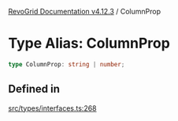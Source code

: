 [RevoGrid Documentation v4.12.3](README.md) / ColumnProp

# Type Alias: ColumnProp

```ts
type ColumnProp: string | number;
```

## Defined in

[src/types/interfaces.ts:268](https://github.com/revolist/revogrid/blob/d8faaf908685ef9767dc3ea8ccad1628e41fbf76/src/types/interfaces.ts#L268)
